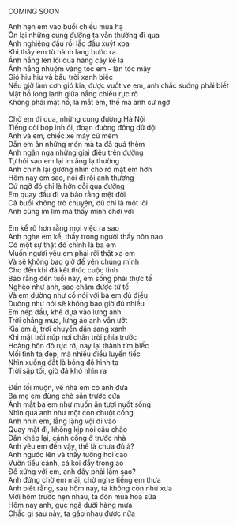 COMING SOON

Anh hẹn em vào buổi chiều mùa hạ <br>
Ôn lại những cung đường ta vẫn thường đi qua <br>
Anh nghiêng đầu rồi lắc đầu xuýt xoa <br>
Khi thấy em từ hành lang bước ra <br>
Ánh nắng len lỏi qua hàng cây kẽ lá <br>
Ánh nắng nhuộm vàng tóc em - làn tóc mây <br>
Gió hiu hiu và bầu trời xanh biếc <br>
Nếu giờ làm cơn gió kia, được vuốt ve em, anh chắc sướng phải biết <br>
Mặt hồ long lanh giữa nắng chiều rực rỡ <br>
Không phải mặt hồ, là mắt em, thế mà anh cứ ngỡ <br>
 <br>
Chở em đi qua, những cung đường Hà Nội <br>
Tiếng còi bóp inh ỏi, đoạn đường đông dữ dội <br>
Anh và em, chiếc xe máy cũ mèm <br>
Dẫn em ăn những món mà ta đã quá thèm <br>
Anh ngân nga những giai điệu trên đường <br>
Tự hỏi sao em lại im ắng lạ thường <br>
Anh chỉnh lại gương nhìn cho rõ mặt em hơn <br>
Hôm nay em sao, nói đi rồi anh thương <br>
Cứ ngỡ đó chỉ là hờn dỗi qua đường <br>
Em quay đầu đi và bảo rằng mệt đời <br>
Cả buổi không trò chuyện, dù chỉ là một lời <br>
Anh cũng im lìm mà thấy mình chơi vơi <br>
 <br>
Em kể rõ hơn rằng mọi việc ra sao <br>
Anh nghe em kể, thấy trong người thấy nôn nao <br>
Có một sự thật đó chính là ba em <br>
Muốn người yêu em phải rời thật xa em <br>
Và sẽ không bao giờ để yên chúng mình <br>
Cho đến khi đã kết thúc cuộc tình <br>
Bảo rằng đến tuổi này, em sống phải thực tế <br>
Nghèo như anh, sao chăm được tử tế <br>
Và em dường như cố nói với ba em đủ điều <br>
Dường như nói sẽ không bao giờ đủ nhiều <br>
Em nép đầu, khẽ dựa vào lưng anh <br>
Trời chẳng mưa, lưng áo anh vẫn ướt <br>
Kìa em à, trời chuyển dần sang xanh  <br>
Khi mặt trời núp nơi chân trời phía trước <br>
Hoàng hôn đỏ rực rỡ, nay lại thành tím biếc <br>
Mối tình ta đẹp, mà nhiều điều luyến tiếc <br>
Nhìn xuống đất là bóng đổ hình ta <br>
Trời sập tối, giờ đã khó nhìn ra <br>
 <br>
Đến tối muộn, về nhà em có anh đưa <br>
Ba mẹ em đừng chờ sẵn trước cửa <br>
Ánh mắt ba em như muốn ăn tươi nuốt sống <br>
Nhìn qua anh như một con chuột cống <br>
Anh nhìn em, lẳng lặng vội đi vào <br>
Quay mặt đi, không kịp nói câu chào <br>
Dần khép lại, cánh cổng ở trước nhà <br>
Anh yêu em đến vậy, thế là chưa đủ à? <br>
Anh ngước lên và thấy tường hơi cao <br>
Vườn tiểu cảnh, cá koi đầy trong ao <br>
Để xứng với em, anh đây phải làm sao? <br>
Anh đứng chờ em mãi, chờ nghe tiếng em thưa <br>
Anh biết rằng, sau hôm nay, ta không còn như xưa <br>
Mới hôm trước hẹn nhau, ta đón mùa hoa sữa <br>
Hôm nay anh, gục ngã dưới hàng mưa <br>
Chắc gì sau này, ta gặp nhau được nữa <br>
 <br>

